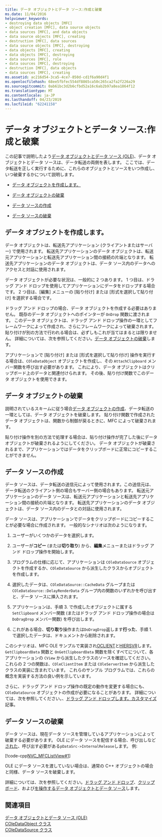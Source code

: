 ```yaml
---
title: データ オブジェクトとデータ ソース:作成と破棄
ms.date: 11/04/2016
helpviewer_keywords:
- destroying data objects [MFC]
- object creation [MFC], data source objects
- data sources [MFC], and data objects
- data source objects [MFC], creating
- destruction [MFC], data sources
- data source objects [MFC], destroying
- data objects [MFC], creating
- data objects [MFC], destroying
- data sources [MFC], role
- data sources [MFC], destroying
- destruction [MFC], data objects
- data sources [MFC], creating
ms.assetid: ac216d54-3ca5-4ce7-850d-cd1f6a90d4f1
ms.openlocfilehash: 68ee5fbfec554df8865ca50c265ca2fa2f226a29
ms.sourcegitcommit: 0ab61bc3d2b6cfbd52a16c6ab2b97a8ea1864f12
ms.translationtype: MT
ms.contentlocale: ja-JP
ms.lasthandoff: 04/23/2019
ms.locfileid: "62241158"
---
```

# <a name="data-objects-and-data-sources-creation-and-destruction"></a>データ オブジェクトとデータ ソース:作成と破棄

この記事で説明したよう[データ オブジェクトとデータ ソース (OLE)](../mfc/data-objects-and-data-sources-ole.md)、データ オブジェクトとデータ ソースは、データ転送の両側を表します。 ここでは、データ転送を正しく実行するために、これらのオブジェクトとソースをいつ作成し、いつ破棄するかについて説明します。

- [データ オブジェクトを作成します。](#_core_creating_data_objects)

- [データ オブジェクトの破棄](#_core_destroying_data_objects)

- [データ ソースの作成](#_core_creating_data_sources)

- [データ ソースの破棄](#_core_destroying_data_sources)

##  <a name="_core_creating_data_objects"></a> データ オブジェクトを作成します。

データ オブジェクトは、転送先アプリケーション (クライアントまたはサーバー) で使用されます。 転送先アプリケーションのデータ オブジェクトは、転送元アプリケーションと転送先アプリケーション間の接続の片端となります。 転送先アプリケーションのデータ オブジェクトは、データ ソース内のデータへのアクセスと対話に使用されます。

データ オブジェクトが必要な状況は、一般的に 2 つあります。 1 つ目は、ドラッグ アンド ドロップを使用してアプリケーションにデータをドロップする場合です。 2 つ目は、[編集] メニューの [貼り付け] または [形式を選択して貼り付け] を選択する場合です。

ドラッグ アンド ドロップの場合、データ オブジェクトを作成する必要はありません。 既存のデータ オブジェクトへのポインターが `OnDrop` 関数に渡されます。 このデータ オブジェクトは、ドラッグ アンド ドロップ操作の一環としてフレームワークによって作成され、さらにフレームワークによって破棄されます。 貼り付けが別の方法で行われる場合は、必ずしもこれが当てはまるとは限りません。 詳細については、次を参照してください。[データ オブジェクトの破棄](#_core_destroying_data_objects)します。

アプリケーションで [貼り付け] または [形式を選択して貼り付け] 操作を実行する場合は、`COleDataObject` オブジェクトを作成し、その `AttachClipboard` メンバー関数を呼び出す必要があります。 これにより、データ オブジェクトはクリップボード上のデータと関連付けられます。 その後、貼り付け関数でこのデータ オブジェクトを使用できます。

##  <a name="_core_destroying_data_objects"></a> データ オブジェクトの破棄

説明されているスキームに従う場合[データ オブジェクトの作成](#_core_creating_data_objects)、データ転送の一環としては、データ オブジェクトを破棄します。 貼り付け関数で作成されたデータ オブジェクトは、関数から制御が戻るときに、MFC によって破棄されます。

貼り付け操作を別の方法で処理する場合は、貼り付け操作が完了した後にデータ オブジェクトが破棄されるようにしてください。 データ オブジェクトが破棄されるまで、アプリケーションではデータをクリップボードに正常にコピーすることができません。

##  <a name="_core_creating_data_sources"></a> データ ソースの作成

データ ソースは、データ転送の送信元によって使用されます。この送信元は、データ転送のクライアント側の場合もサーバー側の場合もあります。 転送元アプリケーションのデータ ソースは、転送元アプリケーションと転送先アプリケーション間の接続の片端となります。 転送先アプリケーションのデータ オブジェクトは、データ ソース内のデータとの対話に使用されます。

データ ソースは、アプリケーションでデータをクリップボードにコピーすることが必要な場合に作成されます。 一般的なシナリオは次のようになります。

1. ユーザーがいくつかのデータを選択します。

1. ユーザーが**コピー** (または**切り取り**) から、**編集**メニューまたはドラッグ アンド ドロップ操作を開始します。

1. プログラムの仕様に応じて、アプリケーションは `COleDataSource` オブジェクトを作成するか、`COleDataSource` から派生したクラスからオブジェクトを作成します。

1. 選択したデータは、`COleDataSource::CacheData` グループまたは `COleDataSource::DelayRenderData` グループ内の関数のいずれかを呼び出すと、データ ソースに挿入されます。

1. アプリケーションは、手順 3. で作成したオブジェクトに属する `SetClipboard` メンバー関数 (またはドラッグ アンド ドロップ操作の場合は `DoDragDrop` メンバー関数) を呼び出します。

1. これがある場合、**切り取り**操作または`DoDragDrop`返します**行った**、手順 1. で選択したデータは、ドキュメントから削除されます。

このシナリオは、MFC OLE サンプルで実装され[OCLIENT](../overview/visual-cpp-samples.md)と[HIERSVR](../overview/visual-cpp-samples.md)します。 `GetClipboardData` 関数と `OnGetClipboardData` 関数を除くすべてについて、各アプリケーションの `CView` から派生したクラスのソースを確認してください。 これらの 2 つの関数は、`COleClientItem` または `COleServerItem` から派生したクラスの実装に含まれています。 これらのサンプル プログラムでは、これらの概念を実装する方法の良い例を示しています。

さらに、ドラッグ アンド ドロップ操作の既定の動作を変更する場合にも、`COleDataSource` オブジェクトの作成が必要になることがあります。 詳細については、次を参照してください。、[ドラッグ アンド ドロップします。カスタマイズ](../mfc/drag-and-drop-customizing.md)記事。

##  <a name="_core_destroying_data_sources"></a> データ ソースの破棄

データ ソースは、現在データ ソースを管理しているアプリケーションによって破棄する必要があります。 OLE にデータ ソースを配信する場合、呼び出しなど[された](../mfc/reference/coledatasource-class.md#dodragdrop)、呼び出す必要がある`pDataSrc->InternalRelease`します。 例:

[!code-cpp[NVC_MFCListView#1](../atl/reference/codesnippet/cpp/data-objects-and-data-sources-creation-and-destruction_1.cpp)]

OLE にデータ ソースを渡していない場合は、通常の C++ オブジェクトの場合と同様、データ ソースを破棄します。

詳細については、次を参照してください。[ドラッグ アンド ドロップ](../mfc/drag-and-drop-ole.md)、[クリップボード](../mfc/clipboard.md)、および[を操作するデータ オブジェクトとデータ ソース](../mfc/data-objects-and-data-sources-manipulation.md)します。

## <a name="see-also"></a>関連項目

[データ オブジェクトとデータ ソース (OLE)](../mfc/data-objects-and-data-sources-ole.md)<br/>
[COleDataObject クラス](../mfc/reference/coledataobject-class.md)<br/>
[COleDataSource クラス](../mfc/reference/coledatasource-class.md)
